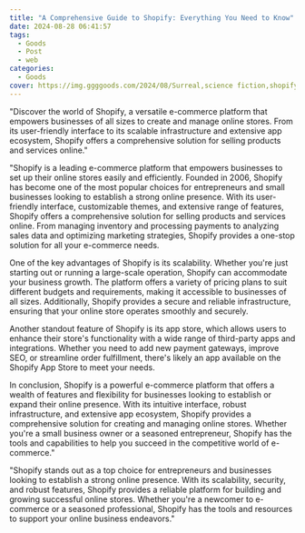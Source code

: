 ```yaml
---
title: "A Comprehensive Guide to Shopify: Everything You Need to Know"
date: 2024-08-28 06:41:57
tags:
  - Goods
  - Post
  - web
categories:
  - Goods
cover: https://img.ggggoods.com/2024/08/Surreal,science fiction,shopify,shopify,technology,tech,diagrams,renderings,colors_20240830_00001_.png
---
```


"Discover the world of Shopify, a versatile e-commerce platform that empowers businesses of all sizes to create and manage online stores. From its user-friendly interface to its scalable infrastructure and extensive app ecosystem, Shopify offers a comprehensive solution for selling products and services online."

"Shopify is a leading e-commerce platform that empowers businesses to set up their online stores easily and efficiently. Founded in 2006, Shopify has become one of the most popular choices for entrepreneurs and small businesses looking to establish a strong online presence. With its user-friendly interface, customizable themes, and extensive range of features, Shopify offers a comprehensive solution for selling products and services online. From managing inventory and processing payments to analyzing sales data and optimizing marketing strategies, Shopify provides a one-stop solution for all your e-commerce needs.

One of the key advantages of Shopify is its scalability. Whether you're just starting out or running a large-scale operation, Shopify can accommodate your business growth. The platform offers a variety of pricing plans to suit different budgets and requirements, making it accessible to businesses of all sizes. Additionally, Shopify provides a secure and reliable infrastructure, ensuring that your online store operates smoothly and securely.

Another standout feature of Shopify is its app store, which allows users to enhance their store's functionality with a wide range of third-party apps and integrations. Whether you need to add new payment gateways, improve SEO, or streamline order fulfillment, there's likely an app available on the Shopify App Store to meet your needs.

In conclusion, Shopify is a powerful e-commerce platform that offers a wealth of features and flexibility for businesses looking to establish or expand their online presence. With its intuitive interface, robust infrastructure, and extensive app ecosystem, Shopify provides a comprehensive solution for creating and managing online stores. Whether you're a small business owner or a seasoned entrepreneur, Shopify has the tools and capabilities to help you succeed in the competitive world of e-commerce."

"Shopify stands out as a top choice for entrepreneurs and businesses looking to establish a strong online presence. With its scalability, security, and robust features, Shopify provides a reliable platform for building and growing successful online stores. Whether you're a newcomer to e-commerce or a seasoned professional, Shopify has the tools and resources to support your online business endeavors."
